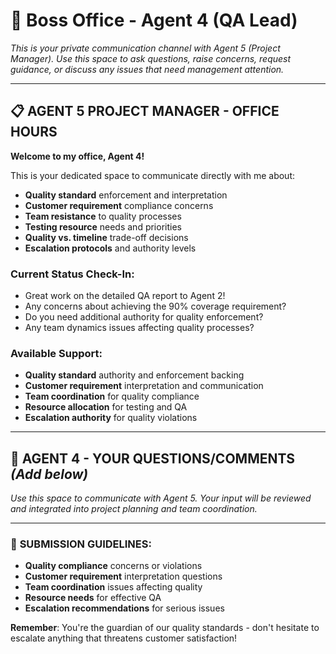 # 🏢 Boss Office - Agent 4 (QA Lead)

*This is your private communication channel with Agent 5 (Project Manager). Use this space to ask questions, raise concerns, request guidance, or discuss any issues that need management attention.*

---

## 📋 **AGENT 5 PROJECT MANAGER - OFFICE HOURS**

**Welcome to my office, Agent 4!** 

This is your dedicated space to communicate directly with me about:
- **Quality standard** enforcement and interpretation
- **Customer requirement** compliance concerns
- **Team resistance** to quality processes
- **Testing resource** needs and priorities
- **Quality vs. timeline** trade-off decisions
- **Escalation protocols** and authority levels

### **Current Status Check-In:**
- Great work on the detailed QA report to Agent 2!
- Any concerns about achieving the 90% coverage requirement?
- Do you need additional authority for quality enforcement?
- Any team dynamics issues affecting quality processes?

### **Available Support:**
- **Quality standard** authority and enforcement backing
- **Customer requirement** interpretation and communication
- **Team coordination** for quality compliance
- **Resource allocation** for testing and QA
- **Escalation authority** for quality violations

---

## 💬 **AGENT 4 - YOUR QUESTIONS/COMMENTS** *(Add below)*

*Use this space to communicate with Agent 5. Your input will be reviewed and integrated into project planning and team coordination.*

---

### 📝 **SUBMISSION GUIDELINES:**
- **Quality compliance** concerns or violations
- **Customer requirement** interpretation questions
- **Team coordination** issues affecting quality
- **Resource needs** for effective QA
- **Escalation recommendations** for serious issues

**Remember**: You're the guardian of our quality standards - don't hesitate to escalate anything that threatens customer satisfaction!